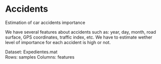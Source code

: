 # Accidents
Estimation of car accidents importance

We have several features about accidents such as: year, day, month, road surface, GPS coordinates, traffic index, etc. We have to estimate wether level of importance for each accident is high or not.

Dataset: Expedientes.mat  
Rows: samples
Columns: features


